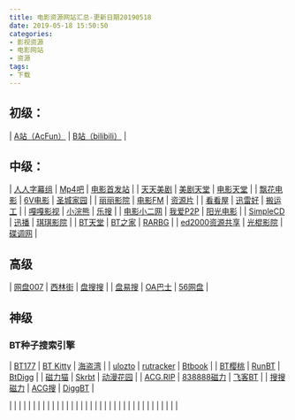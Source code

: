 ```yaml
---
title: 电影资源网站汇总-更新日期20190518
date: 2019-05-18 15:50:50
categories:
- 影视资源
- 电影网站
- 资源
tags:
- 下载
---
```


## 初级：

| [A站（AcFun）](http://www.acfun.cn/) | [B站（bilibili）](http://www.bilibili.com/) |

## 中级：

| [人人字幕组](http://www.zimuzu.tv/)   | [Mp4吧](http://www.mp4ba.com/) | [电影首发站](http://www.dysfz.cc/ ) |
| [天天美剧](http://www.ttmeiju.com/)  | [美剧天堂](http://www.meijutt.com/)  | [电影天堂](http://www.xiaopian.com/)  |
| [飘花电影](http://www.piaohua.com/)  | [6V电影](http://www.6vdy.com/)  | [圣城家园](http://www.cnscg.org/)  |
| [丽丽影院](http://www.liliyy.com/)  | [电影FM](http://dianying.fm/category/)  | [资源片](http://ziyuanpian.com/)  |
| [看看屋](http://www.kankanwu.com/) | [迅雷好](http://xunleihao.com/) | [搬运工](http://banyungong.net/) |
| [嘎嘎影视](http://www.gagays.com/) | [小浣熊](http://www.xiaohx.com/) | [乐搜](http://www.lesou.org/) |
| [电影小二网](http://movie002.com/) | [我爱P2P](http://www.byhh.org/) | [阳光电影](http://www.ygdy8.com) |
| [SimpleCD](http://www.simplecd.me/) | [迅播](http://www.2tu.cc) | [琪琪影院](http://www.77kp.com/) |
| [BT天堂](http://www.bttiantang.cc) | [BT之家](http://bbs.1lou.com/) | [RARBG](http://www.rarbg.com/torrents.php) |
| [ed2000资源共享](http://www.ed2000.com) | [光棍影院](http://www.yy111111.co/) | [碟调网](http://www.kb20.cc/SouthKorea/Doctorshanju/) |

## 高级

| [网盘007](https://wangpan007.com/share/kw) | [西林街](http://www.xilinjie.com/) | [盘搜搜]( http://www.pansou.com/) |
| [盘易搜](http://www.panyisou.com/search/) | [OA巴士](http://115.oa84.com/) | [56网盘](http://www.56wangpan.com) |

## 神级
### BT种子搜索引擎

| [BT177](http://www.bt177.org/) | [BT Kitty](http://btkitty.org/) | [海盗湾](http://thepiratebay.ee/) |
| [ulozto](http://www.ulozto.net/) | [rutracker](http://rutracker.org/forum/index.php) | [Btbook](http://www.btbook.net/) |
| [BT樱桃](http://www.btcherry.com/) | [RunBT](http://www.runbt.xyz/) | [BtDigg](http://btdiggba.ws/) |
| [磁力猫](https://www.cilimao.xyz/) | [Skrbt](https://www.skrbt.world/) | [动漫花园](https://share.dmhy.org/) |
| [ACG.RIP](https://acg.rip/) | [838888磁力](https://868888.net/) | [飞客BT](http://feikebt.vip/) |
| [搜搜磁力](http://sosocili.fun/) | [ACG搜](http://www.acgsou.com/) | [DiggBT](http://diggbtcili.com/) |

| []() | []() | []() |
| []() | []() | []() |
| []() | []() | []() |
| []() | []() | []() |
| []() | []() | []() |
| []() | []() | []() |
| []() | []() | []() |
| []() | []() | []() |
| []() | []() | []() |
